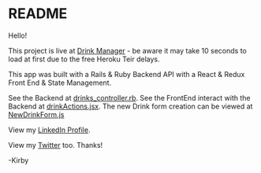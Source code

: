 # README

Hello!

This project is live at [Drink Manager](https://the-one-who-works.herokuapp.com/) - be aware it may take 10 seconds to load at first due to the free Heroku Teir delays.

This app was built with a Rails & Ruby Backend API with a React & Redux Front End & State Management. 

See the Backend at [drinks_controller.rb](https://github.com/kirbycampbell/oceanx/blob/master/app/controllers/drinks_controller.rb).
See the FrontEnd interact with the Backend at [drinkActions.jsx](https://github.com/kirbycampbell/oceanx/blob/master/client/src/Redux/actions/drinkActions.jsx).
The new Drink form creation can be viewed at [NewDrinkForm.js](https://github.com/kirbycampbell/oceanx/blob/master/client/src/Redux/container/NewDrinkForm.jsx)

View my [LinkedIn Profile](https://www.linkedin.com/in/jkirbycampbell/).

View my [Twitter](https://twitter.com/CoderDabe1000) too.
Thanks!

-Kirby
